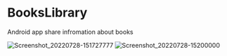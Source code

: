 # BooksLibrary

Android app share infromation about books

![Screenshot_20220728-151727777](https://user-images.githubusercontent.com/85061997/181504755-7e14962c-e3e3-4a37-8a09-5443d7c01129.png)       ![Screenshot_20220728-15200000](https://user-images.githubusercontent.com/85061997/181504841-912c0f17-39d1-4868-b452-5aea7192ea97.png)

